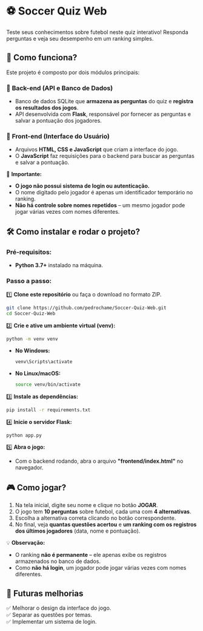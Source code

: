 # ⚽ **Soccer Quiz Web**  

Teste seus conhecimentos sobre futebol neste quiz interativo! Responda perguntas e veja seu desempenho em um ranking simples.  

## 📌 **Como funciona?**  

Este projeto é composto por dois módulos principais:  

### 🔹 **Back-end (API e Banco de Dados)**  
- Banco de dados SQLite que **armazena as perguntas** do quiz e **registra os resultados dos jogos**.  
- API desenvolvida com **Flask**, responsável por fornecer as perguntas e salvar a pontuação dos jogadores.  

### 🔹 **Front-end (Interface do Usuário)**  
- Arquivos **HTML, CSS e JavaScript** que criam a interface do jogo.  
- O **JavaScript** faz requisições para o backend para buscar as perguntas e salvar a pontuação.  

📌 **Importante:**  
- **O jogo não possui sistema de login ou autenticação.**  
- O nome digitado pelo jogador é apenas um identificador temporário no ranking.  
- **Não há controle sobre nomes repetidos** – um mesmo jogador pode jogar várias vezes com nomes diferentes.  

## 🛠 **Como instalar e rodar o projeto?**  

### **Pré-requisitos:**  
- **Python 3.7+** instalado na máquina.  

### **Passo a passo:**  

1️⃣ **Clone este repositório** ou faça o download no formato ZIP.  

```bash
git clone https://github.com/pedrochame/Soccer-Quiz-Web.git
cd Soccer-Quiz-Web
```

2️⃣ **Crie e ative um ambiente virtual (venv):**  

```bash
python -m venv venv
```

- **No Windows:**  
  ```bash
  venv\Scripts\activate
  ```
- **No Linux/macOS:**  
  ```bash
  source venv/bin/activate
  ```

3️⃣ **Instale as dependências:**  

```bash
pip install -r requirements.txt
```

4️⃣ **Inicie o servidor Flask:**  

```bash
python app.py
```

5️⃣ **Abra o jogo:**  
- Com o backend rodando, abra o arquivo **"frontend/index.html"** no navegador.  

## 🎮 **Como jogar?**  

1. Na tela inicial, digite seu nome e clique no botão **JOGAR**.  
2. O jogo tem **10 perguntas** sobre futebol, cada uma com **4 alternativas**.  
3. Escolha a alternativa correta clicando no botão correspondente.  
4. No final, veja **quantas questões acertou** e **um ranking com os registros dos últimos jogadores** (data, nome e pontuação).  

💡 **Observação:**  
- O ranking **não é permanente** – ele apenas exibe os registros armazenados no banco de dados.  
- Como **não há login**, um jogador pode jogar várias vezes com nomes diferentes.

## 🚀 **Futuras melhorias**  
✅ Melhorar o design da interface do jogo.  
✅ Separar as questões por temas.  
✅ Implementar um sistema de login.